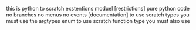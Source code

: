 this is python to scratch exstentions moduel
[restrictions]
pure python code
no branches
no menus
no events
[documentation]
to use scratch types you must use the argtypes enum
to use scratch function type you must also use 
